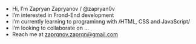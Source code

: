 - Hi, I’m Zapryan Zapryanov / @zapryan0v
- I’m interested in Frond-End development 
- I’m currently learning to programinng with /HTML, CSS and JavaScript/
- I’m looking to collaborate on ...
- Reach me at zaprqnov.zaprqn@gmail.com 

<!---
zapryan0v/zapryan0v is a ✨ special ✨ repository because its `README.md` (this file) appears on your GitHub profile.
You can click the Preview link to take a look at your changes.
--->
